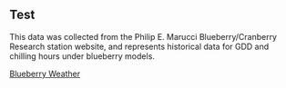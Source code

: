 ## Test
This data was collected from the Philip E. Marucci Blueberry/Cranberry Research station website, and represents
historical data for GDD and chilling hours under blueberry models.

[Blueberry Weather](https://benedick.rutgers.edu/Blueberryweather/)

